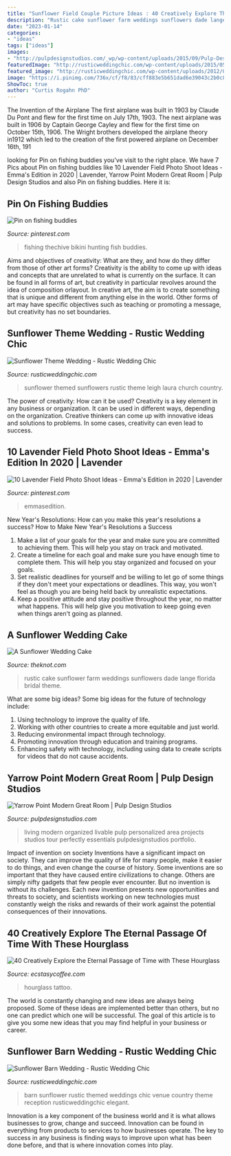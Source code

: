 ```yaml
---
title: "Sunflower Field Couple Picture Ideas : 40 Creatively Explore The Eternal Passage Of Time With These Hourglass"
description: "Rustic cake sunflower farm weddings sunflowers dade lange florida bridal theme"
date: "2023-01-14"
categories:
- "ideas"
tags: ["ideas"]
images:
- "http://pulpdesignstudios.com/_wp/wp-content/uploads/2015/09/Pulp-Design-Studios-Living-Room5.jpg"
featuredImage: "http://rusticweddingchic.com/wp-content/uploads/2015/05/Harrison_Harrison_Lisa_Price_Photography_sbwedding023_low.jpg"
featured_image: "http://rusticweddingchic.com/wp-content/uploads/2012/05/Hahn_Davis_Laura_Leigh_Photo_209DAVISLauraLeighPhoto_low.jpg"
image: "https://i.pinimg.com/736x/cf/f8/83/cff883e5b651dad6e39043c2b0c8f916.jpg"
ShowToc: true
author: "Curtis Rogahn PhD"
---
```



The Invention of the Airplane
The first airplane was built in 1903 by Claude Du Pont and flew for the first time on July 17th, 1903. The next airplane was built in 1906 by Captain George Cayley and flew for the first time on October 15th, 1906. The Wright brothers developed the airplane theory in1912 which led to the creation of the first powered airplane on December 16th, 191
	

		
looking for Pin on fishing buddies you've visit to the right place. We have 7 Pics about Pin on fishing buddies like 10 Lavender Field Photo Shoot Ideas - Emma&#039;s Edition in 2020 | Lavender, Yarrow Point Modern Great Room | Pulp Design Studios and also Pin on fishing buddies. Here it is:
		
    
## Pin On Fishing Buddies

<img loading=lazy src="https://i.pinimg.com/736x/87/0e/ae/870eaee6510e2f937fc956735021cf9c--hunting-girls-line-photo.jpg" onerror="this.onerror=null;this.src='https://tse2.mm.bing.net/th?id=OIP.u6kFWNQ8oFEDol2r8AxbvAHaLi&amp;pid=15.1';" alt="Pin on fishing buddies">

_Source: pinterest.com_

>fishing thechive bikini hunting fish buddies. 

	

Aims and objectives of creativity: What are they, and how do they differ from those of other art forms?
Creativity is the ability to come up with ideas and concepts that are unrelated to what is currently on the surface. It can be found in all forms of art, but creativity in particular revolves around the idea of composition orlayout. In creative art, the aim is to create something that is unique and different from anything else in the world. Other forms of art may have specific objectives such as teaching or promoting a message, but creativity has no set boundaries.

    
## Sunflower Theme Wedding - Rustic Wedding Chic

<img loading=lazy src="http://rusticweddingchic.com/wp-content/uploads/2012/05/Hahn_Davis_Laura_Leigh_Photo_209DAVISLauraLeighPhoto_low.jpg" onerror="this.onerror=null;this.src='https://tse2.mm.bing.net/th?id=OIP.JGrPoVMzWXtlRewmrH3nugHaLJ&amp;pid=15.1';" alt="Sunflower Theme Wedding - Rustic Wedding Chic">

_Source: rusticweddingchic.com_

>sunflower themed sunflowers rustic theme leigh laura church country. 

	

The power of creativity: How can it be used?
Creativity is a key element in any business or organization. It can be used in different ways, depending on the organization. Creative thinkers can come up with innovative ideas and solutions to problems. In some cases, creativity can even lead to success.

    
## 10 Lavender Field Photo Shoot Ideas - Emma&#039;s Edition In 2020 | Lavender

<img loading=lazy src="https://i.pinimg.com/736x/cf/f8/83/cff883e5b651dad6e39043c2b0c8f916.jpg" onerror="this.onerror=null;this.src='https://tse2.mm.bing.net/th?id=OIP.lYbMC55o_UHcXyaC0hgAAgHaLF&amp;pid=15.1';" alt="10 Lavender Field Photo Shoot Ideas - Emma&#039;s Edition in 2020 | Lavender">

_Source: pinterest.com_

>emmasedition. 

	

New Year's Resolutions: How can you make this year's resolutions a success?
How to Make New Year's Resolutions a Success
1. Make a list of your goals for the year and make sure you are committed to achieving them. This will help you stay on track and motivated.
2. Create a timeline for each goal and make sure you have enough time to complete them. This will help you stay organized and focused on your goals.
3. Set realistic deadlines for yourself and be willing to let go of some things if they don't meet your expectations or deadlines. This way, you won't feel as though you are being held back by unrealistic expectations.
4. Keep a positive attitude and stay positive throughout the year, no matter what happens. This will help give you motivation to keep going even when things aren't going as planned.

    
## A Sunflower Wedding Cake

<img loading=lazy src="https://apis.xogrp.com/media-api/images/942351b2-4351-11e5-9816-22000aa61a3e" onerror="this.onerror=null;this.src='https://tse3.mm.bing.net/th?id=OIP.RRhbNA2LYa9sgAhj95CnmgHaLH&amp;pid=15.1';" alt="A Sunflower Wedding Cake">

_Source: theknot.com_

>rustic cake sunflower farm weddings sunflowers dade lange florida bridal theme. 

	

What are some big ideas?
Some big ideas for the future of technology include: 
1. Using technology to improve the quality of life. 
2. Working with other countries to create a more equitable and just world. 
3. Reducing environmental impact through technology. 
4. Promoting innovation through education and training programs. 
5. Enhancing safety with technology, including using data to create scripts for videos that do not cause accidents.

    
## Yarrow Point Modern Great Room | Pulp Design Studios

<img loading=lazy src="http://pulpdesignstudios.com/_wp/wp-content/uploads/2015/09/Pulp-Design-Studios-Living-Room5.jpg" onerror="this.onerror=null;this.src='https://tse3.mm.bing.net/th?id=OIP.tRCD7XMH_FVpBZXIjE5YuwHaFJ&amp;pid=15.1';" alt="Yarrow Point Modern Great Room | Pulp Design Studios">

_Source: pulpdesignstudios.com_

>living modern organized livable pulp personalized area projects studios tour perfectly essentials pulpdesignstudios portfolio. 

	

Impact of invention on society
Inventions have a significant impact on society. They can improve the quality of life for many people, make it easier to do things, and even change the course of history. Some inventions are so important that they have caused entire civilizations to change. Others are simply nifty gadgets that few people ever encounter. But no invention is without its challenges. Each new invention presents new opportunities and threats to society, and scientists working on new technologies must constantly weigh the risks and rewards of their work against the potential consequences of their innovations.

    
## 40 Creatively Explore The Eternal Passage Of Time With These Hourglass

<img loading=lazy src="https://i1.wp.com/www.ecstasycoffee.com/wp-content/uploads/2017/04/Hourglass-Tattoo-Ideas-hourglasstattoo.jpg?resize=750%2C750" onerror="this.onerror=null;this.src='https://tse3.mm.bing.net/th?id=OIP.QPs29shetpbl6yJdQ8RdbgHaHa&amp;pid=15.1';" alt="40 Creatively Explore the Eternal Passage of Time with These Hourglass">

_Source: ecstasycoffee.com_

>hourglass tattoo. 

	

The world is constantly changing and new ideas are always being proposed. Some of these ideas are implemented better than others, but no one can predict which one will be successful. The goal of this article is to give you some new ideas that you may find helpful in your business or career.

    
## Sunflower Barn Wedding - Rustic Wedding Chic

<img loading=lazy src="http://rusticweddingchic.com/wp-content/uploads/2015/05/Harrison_Harrison_Lisa_Price_Photography_sbwedding023_low.jpg" onerror="this.onerror=null;this.src='https://tse3.mm.bing.net/th?id=OIP.mUGc0e90C0_hG_S8-M9UEwHaE8&amp;pid=15.1';" alt="Sunflower Barn Wedding - Rustic Wedding Chic">

_Source: rusticweddingchic.com_

>barn sunflower rustic themed weddings chic venue country theme reception rusticweddingchic elegant. 

	

Innovation is a key component of the business world and it is what allows businesses to grow, change and succeed. Innovation can be found in everything from products to services to how businesses operate. The key to success in any business is finding ways to improve upon what has been done before, and that is where innovation comes into play.

